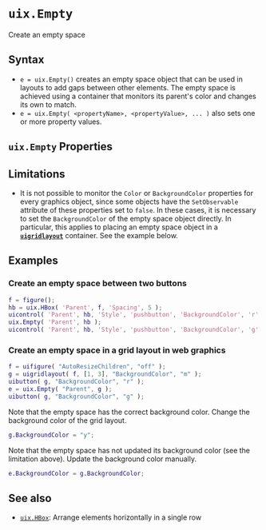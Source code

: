 # `uix.Empty`

Create an empty space

## Syntax

* `e = uix.Empty()` creates an empty space object that can be used in layouts to add gaps between other elements. The empty space is achieved using a container that monitors its parent's color and changes its own to match.
* `e = uix.Empty( <propertyName>, <propertyValue>, ... )` also sets one or more property values.

## `uix.Empty` Properties




## Limitations
* It is not possible to monitor the `Color` or `BackgroundColor` properties for every graphics object, since some objects have the `SetObservable` attribute of these properties set to `false`. In these cases, it is necessary to set the `BackgroundColor` of the empty space object directly. In particular, this applies to placing an empty space object in a [**`uigridlayout`**](https://www.mathworks.com/help/matlab/ref/uigridlayout.html) container. See the example below.

## Examples

### Create an empty space between two buttons

```matlab
f = figure();
hb = uix.HBox( 'Parent', f, 'Spacing', 5 );
uicontrol( 'Parent', hb, 'Style', 'pushbutton', 'BackgroundColor', 'r' )
uix.Empty( 'Parent', hb );
uicontrol( 'Parent', hb, 'Style', 'pushbutton', 'BackgroundColor', 'g' )
```

### Create an empty space in a grid layout in web graphics

```matlab
f = uifigure( "AutoResizeChildren", "off" );
g = uigridlayout( f, [1, 3], "BackgroundColor", "m" );
uibutton( g, "BackgroundColor", "r" );
e = uix.Empty( "Parent", g );
uibutton( g, "BackgroundColor", "g" );
```

Note that the empty space has the correct background color. Change the background color of the grid layout.

```matlab
g.BackgroundColor = "y";
```

Note that the empty space has not updated its background color (see the limitation above). Update the background color manually.

```matlab
e.BackgroundColor = g.BackgroundColor;
```

## See also
* [`uix.HBox`](uixHBox.md): Arrange elements horizontally in a single row
